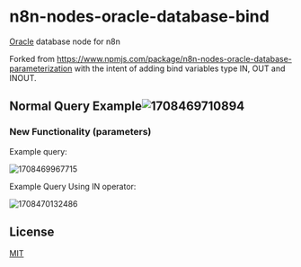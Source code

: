# n8n-nodes-oracle-database-bind

[Oracle](https://docs.oracle.com/en/database/oracle/oracle-database/) database node for n8n

Forked from https://www.npmjs.com/package/n8n-nodes-oracle-database-parameterization with the intent of adding bind variables type IN, OUT and INOUT.

## Normal Query Example![1708469710894](image/README/1708469710894.png)

### New Functionality (parameters)

Example query:

![1708469967715](image/README/1708469967715.png)

Example Query Using IN operator:

![1708470132486](image/README/1708470132486.png)

## License

[MIT](https://github.com/matheuspeluchi/n8n-nodes-oracle-database/blob/main/LICENSE.md)
